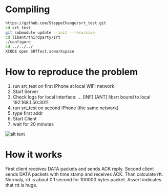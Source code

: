 # Compiling

```bash
https://github.com/SteppeChange/srt_test.git
cd srt_test
git submodule update --init --recursive
cd libant/thirdparty/srt
./configure
cd ../../../
XCODE open SRTTest.xcworkspace
```

# How to reproduce the problem

1. run srt_test on first iPhone at local WiFi network
1. Start Server
1. Check logs for local interface: ... [INF] [ANT] libsrt bound to local 192.168.1.50:3011
1. run srt_test on second iPhone (the same network)
1. type first addr
1. Start Client
1. wait for 20 minutes

![alt text](https://i.gyazo.com/67cf8f6027646429831819d277efe657.jpg "assert(rtt < 2.0)") 

# How it works

First client receives DATA packets and sends ACK reply.
Second client sends DATA packets with time stamp and receives ACK. Than calculate rtt.   
Normaly, rtt is about 0.1 second for 100000 bytes packet. Assert indicates that rtt is huge.

